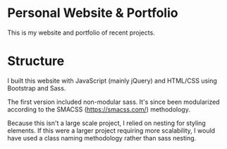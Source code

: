 Personal Website & Portfolio
=========

This is my website and portfolio of recent projects.



Structure
=========

I built this website with JavaScript (mainly jQuery) and HTML/CSS using Bootstrap and Sass.

The first version included non-modular sass. It's since been modularized according to the SMACSS (https://smacss.com/) methodology.

Because this isn't a large scale project, I relied on nesting for styling elements. If this were a larger project requiring more scalability, I would have used a class naming methodology rather than sass nesting.
